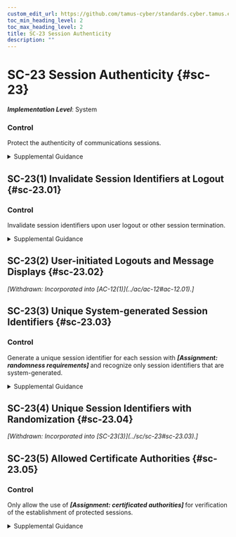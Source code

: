 ```yaml
---
custom_edit_url: https://github.com/tamus-cyber/standards.cyber.tamus.edu/tree/main/static/content/tamus.edu/TAMUS_profile.xml
toc_min_heading_level: 2
toc_max_heading_level: 2
title: SC-23 Session Authenticity
description: ""
---
```


# SC-23 Session Authenticity {#sc-23}

_**Implementation Level**_: System

### Control

Protect the authenticity of communications sessions.

<details>
  <summary>Supplemental Guidance</summary>

Protecting session authenticity addresses communications protection at the session level, not at the packet level. Such protection establishes grounds for confidence at both ends of communications sessions in the ongoing identities of other parties and the validity of transmitted information. Authenticity protection includes protecting against <q xmlns="http://csrc.nist.gov/ns/oscal/1.0">man-in-the-middle</q> attacks, session hijacking, and the insertion of false information into sessions.

</details>

## SC-23(1) Invalidate Session Identifiers at Logout {#sc-23.01}

### Control

Invalidate session identifiers upon user logout or other session termination.

<details>
  <summary>Supplemental Guidance</summary>

Invalidating session identifiers at logout curtails the ability of adversaries to capture and continue to employ previously valid session IDs.

</details>

## SC-23(2) User-initiated Logouts and Message Displays {#sc-23.02}

<prop xmlns="http://csrc.nist.gov/ns/oscal/1.0" name="status" value="withdrawn">
               <em>[Withdrawn: Incorporated into [AC-12(1)](../ac/ac-12#ac-12.01).]</em>
            </prop>
            

## SC-23(3) Unique System-generated Session Identifiers {#sc-23.03}

### Control

Generate a unique session identifier for each session with <strong>                     <em>[Assignment: randomness requirements]</em>                  </strong> and recognize only session identifiers that are system-generated.

<details>
  <summary>Supplemental Guidance</summary>

Generating unique session identifiers curtails the ability of adversaries to reuse previously valid session IDs. Employing the concept of randomness in the generation of unique session identifiers protects against brute-force attacks to determine future session identifiers.

</details>

## SC-23(4) Unique Session Identifiers with Randomization {#sc-23.04}

<prop xmlns="http://csrc.nist.gov/ns/oscal/1.0" name="status" value="withdrawn">
               <em>[Withdrawn: Incorporated into [SC-23(3)](../sc/sc-23#sc-23.03).]</em>
            </prop>
            

## SC-23(5) Allowed Certificate Authorities {#sc-23.05}

### Control

Only allow the use of <strong>                     <em>[Assignment: certificated authorities]</em>                  </strong> for verification of the establishment of protected sessions.

<details>
  <summary>Supplemental Guidance</summary>

Reliance on certificate authorities for the establishment of secure sessions includes the use of Transport Layer Security (TLS) certificates. These certificates, after verification by their respective certificate authorities, facilitate the establishment of protected sessions between web clients and web servers.

</details>

